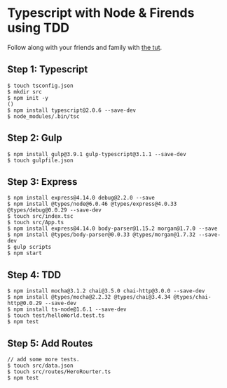 # Typescript with Node & Firends using TDD

Follow along with your friends and family with [the tut](http://mherman.org/blog/2016/11/05/developing-a-restful-api-with-node-and-typescript/#.WC7TEqJ96Rt).


## Step 1: Typescript
```
$ touch tsconfig.json
$ mkdir src
$ npm init -y
()
$ npm install typescript@2.0.6 --save-dev
$ node_modules/.bin/tsc
```

## Step 2: Gulp
```
$ npm install gulp@3.9.1 gulp-typescript@3.1.1 --save-dev
$ touch gulpfile.json
```

## Step 3: Express
```
$ npm install express@4.14.0 debug@2.2.0 --save
$ npm install @types/node@6.0.46 @types/express@4.0.33 @types/debug@0.0.29 --save-dev
$ touch src/index.tsc
$ touch src/App.ts
$ npm install express@4.14.0 body-parser@1.15.2 morgan@1.7.0 --save
$ npm install @types/body-parser@0.0.33 @types/morgan@1.7.32 --save-dev
$ gulp scripts
$ npm start
```

## Step 4: TDD
```
$ npm install mocha@3.1.2 chai@3.5.0 chai-http@3.0.0 --save-dev
$ npm install @types/mocha@2.2.32 @types/chai@3.4.34 @types/chai-http@0.0.29 --save-dev
$ npm install ts-node@1.6.1 --save-dev
$ touch test/helloWorld.test.ts
$ npm test
```

## Step 5: Add Routes
```
// add some more tests.
$ touch src/data.json
$ touch src/routes/HeroRourter.ts
$ npm test
```


